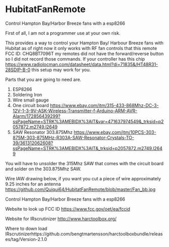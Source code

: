# HubitatFanRemote
Control Hampton Bay/Harbor Breeze fans with a esp8266

First of all, I am not a programmer use at your own risk.

This provides a way to control your Hampton Bay/ Harbour Breeze fans with Hubitat as of right now it only works with RF fan controls that this remote FCC ID: CHQ8BT7096T  my remotes did not have the forward/reverse button so I did not record those commands. If your controller has this chip https://www.radiolocman.com/datasheet/data.html?di=71835&/HT48R31-28SDIP-B-0 this setup may work for you.

Parts that you are going to need are.
1. ESP8266
2. Soldering Iron
3. Wire small gauge
4. One circuit board https://www.ebay.com/itm/315-433-868Mhz-DC-3-12V-1-3-9V-ASK-Wireless-Transmitter-f-Arduino-ARM-AVR-Alarm/172856439299?ssPageName=STRK%3AMEBIDX%3AIT&var=471637974549&_trksid=p2057872.m2749.l2649
5. SAW Resonator 303.875Mhz https://www.ebay.com/itm/10PCS-303-875M-303-875MHz-R303A-SAW-Resonator-Crystals-TO-39/361312062608?ssPageName=STRK%3AMEBIDX%3AIT&_trksid=p2057872.m2749.l2649

You will have to unsolder the 315Mhz SAW that comes with the circuit board and solder on the 303.875Mhz SAW.

Wire IAW drawing below, if you want you cut a piece of wire approximately 9.25 inches for an antenna
https://github.com/Quiqui64/HubitatFanRemote/blob/master/Fan_bb.jpg




Control Hampton Bay/Harbor Breeze  fans with a esp8266

Website to look up FCC ID https://www.fcc.gov/oet/ea/fccid

Website for IRscrutinizer http://www.harctoolbox.org/

Where to down load IRscrutinizerhttps://github.com/bengtmartensson/harctoolboxbundle/releases/tag/Version-2.1.0
